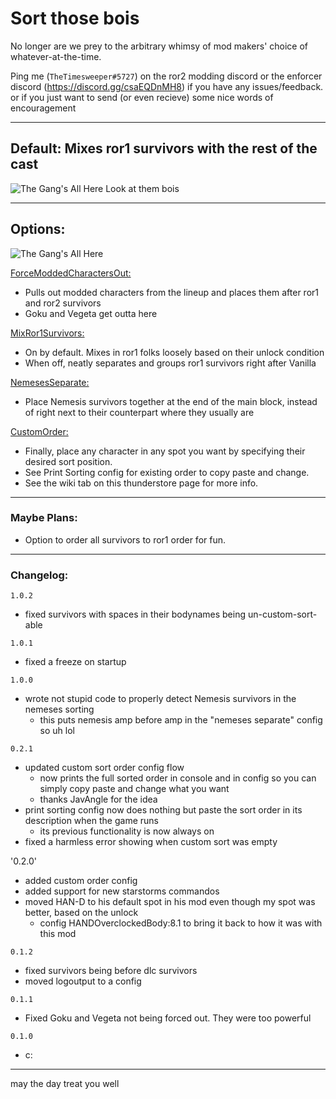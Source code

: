 # Sort those bois

No longer are we prey to the arbitrary whimsy of mod makers' choice of whatever-at-the-time.  

Ping me (`TheTimesweeper#5727`) on the ror2 modding discord or the enforcer discord (https://discord.gg/csaEQDnMH8) if you have any issues/feedback.  
or if you just want to send (or even recieve) some nice words of encouragement
___
## Default: Mixes ror1 survivors with the rest of the cast

![The Gang's All Here](https://i.imgur.com/mQNrhfH.png)
Look at them bois

___
## Options:
![The Gang's All Here](https://i.imgur.com/IWK5SjX.png)

<ins>ForceModdedCharactersOut:</ins>
- Pulls out modded characters from the lineup and places them after ror1 and ror2 survivors
- Goku and Vegeta get outta here

<ins>MixRor1Survivors:</ins>
- On by default. Mixes in ror1 folks loosely based on their unlock condition
- When off, neatly separates and groups ror1 survivors right after Vanilla

<ins>NemesesSeparate:</ins>
- Place Nemesis survivors together at the end of the main block, instead of right next to their counterpart where they usually are

<ins>CustomOrder:</ins>
- Finally, place any character in any spot you want by specifying their desired sort position.
- See Print Sorting config for existing order to copy paste and change. 
- See the wiki tab on this thunderstore page for more info.
___
### Maybe Plans:
 - Option to order all survivors to ror1 order for fun.
___
### Changelog:
`1.0.2`
- fixed survivors with spaces in their bodynames being un-custom-sort-able

`1.0.1`
- fixed a freeze on startup

`1.0.0`
- wrote not stupid code to properly detect Nemesis survivors in the nemeses sorting
  - this puts nemesis amp before amp in the "nemeses separate" config so uh lol

`0.2.1`
- updated custom sort order config flow
  - now prints the full sorted order in console and in config so you can simply copy paste and change what you want
  - thanks JavAngle for the idea
- print sorting config now does nothing but paste the sort order in its description when the game runs
  - its previous functionality is now always on
- fixed a harmless error showing when custom sort was empty

'0.2.0'
 - added custom order config
 - added support for new starstorms commandos
 - moved HAN-D to his default spot in his mod even though my spot was better, based on the unlock
   - config HANDOverclockedBody:8.1 to bring it back to how it was with this mod 

`0.1.2` 
  - fixed survivors being before dlc survivors
  - moved logoutput to a config

`0.1.1` 
  - Fixed Goku and Vegeta not being forced out. They were too powerful

`0.1.0` 
  - c:

___

may the day treat you well